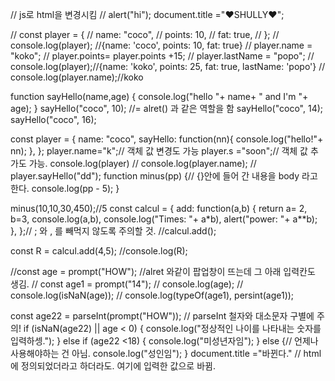 // js로 html을 변경시킴
// alert("hi");
document.title ="❤️SHULLY❤️";

// const player = {
//     name: "coco",
//     points: 10,
//     fat: true,
// };
// console.log(player); //{name: 'coco', points: 10, fat: true}
// player.name = "koko";
// player.points= player.points +15;
// player.lastName = "popo";
// console.log(player);//{name: 'koko', points: 25, fat: true, lastName: 'popo'}
// console.log(player.name);//koko


function sayHello(name,age) {
    console.log("hello "+ name+ " and I'm "+ age);
}
sayHello("coco", 10); //= alret() 과 같은 역할을 함
sayHello("coco", 14); 
sayHello("coco", 16); 

const player = {
    name: "coco",
    sayHello: function(nn){
        console.log("hello!"+ nn);
    },
};
player.name="k";// 객체 값 변경도 가능
player.s ="soon";// 객체 값 추가도 가능.
console.log(player)
// console.log(player.name);
// player.sayHello("dd");
function minus(pp) {// {}안에 들어 간 내용을 body 라고 한다.
    console.log(pp - 5);
}

minus(10,10,30,450);//5
const calcul = {
    add: function(a,b) {
        return a= 2, b=3,
                console.log(a,b),
                console.log("Times: "+ a*b),
                alert("power: "+ a**b);
    },
};// ; 와 , 를 빼먹지 않도록 주의할 것.
//calcul.add();

const R = calcul.add(4,5);
//console.log(R);

//const age = prompt("HOW"); //alret 와같이 팝업창이 뜨는데 그 아래 입력칸도 생김.
// const age1 = prompt("14");
// console.log(age);
// console.log(isNaN(age));
// console.log(typeOf(age1), persint(age1));

const age22 = parseInt(prompt("HOW")); // parseInt 철자와 대소문자 구별에 주의!
if (isNaN(age22) || age < 0) {
    console.log("정상적인 나이를 나타내는 숫자를 입력하셍."); 
} else if (age22 <18) { 
    console.log("미성년자임");
} else {// 언제나 사용해야하는 건 아님.
    console.log("성인임");
}
document.title ="바뀐다." // html에 정의되었더라고 하더라도. 여기에 입력한 값으로 바뀜. 